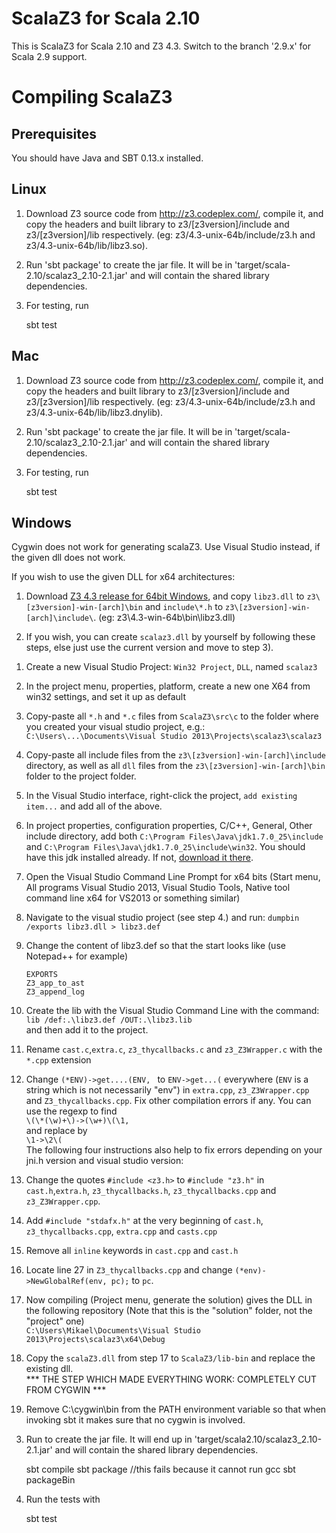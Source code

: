 ScalaZ3 for Scala 2.10
======================

This is ScalaZ3 for Scala 2.10 and Z3 4.3. Switch to the branch '2.9.x' for
Scala 2.9 support.

Compiling ScalaZ3
=================

Prerequisites
----------------------
You should have Java and SBT 0.13.x installed.

Linux
----------------------

1) Download Z3 source code from http://z3.codeplex.com/, compile it, and copy
the headers and built library to z3/[z3version]/include and z3/[z3version]/lib
respectively. (eg: z3/4.3-unix-64b/include/z3.h and
z3/4.3-unix-64b/lib/libz3.so).

2) Run 'sbt package' to create the jar file. It will be in
'target/scala-2.10/scalaz3\_2.10-2.1.jar' and will contain the shared library
dependencies.

3) For testing, run

    sbt test

Mac
----------------------

1) Download Z3 source code from http://z3.codeplex.com/, compile it, and copy
the headers and built library to z3/[z3version]/include and z3/[z3version]/lib
respectively. (eg: z3/4.3-unix-64b/include/z3.h and
z3/4.3-unix-64b/lib/libz3.dnylib).

2) Run 'sbt package' to create the jar file. It will be in
'target/scala-2.10/scalaz3\_2.10-2.1.jar' and will contain the shared library
dependencies.

3) For testing, run

    sbt test

Windows
----------------------

Cygwin does not work for generating scalaZ3. Use Visual Studio instead, if the given dll does not work.

If you wish to use the given DLL for x64 architectures:

1) Download [Z3 4.3 release for 64bit Windows](http://z3.codeplex.com/downloads/get/528578), and copy `libz3.dll` to `z3\[z3version]-win-[arch]\bin` and
`include\*.h` to `z3\[z3version]-win-[arch]\include\`. (eg: z3\4.3-win-64b\bin\libz3.dll)

2) If you wish, you can create `scalaz3.dll` by yourself by following these steps, else just use the current version and move to step 3).

1. Create a new Visual Studio Project: `Win32 Project`, `DLL`, named `scalaz3`
2. In the project menu, properties, platform, create a new one X64 from win32 settings, and set it up as default
3. Copy-paste all `*.h` and `*.c` files from `ScalaZ3\src\c` to the folder where you created your visual studio project, e.g.:
`C:\Users\...\Documents\Visual Studio 2013\Projects\scalaz3\scalaz3`
4. Copy-paste all include files from the `z3\[z3version]-win-[arch]\include` directory, as well as all `dll` files from the `z3\[z3version]-win-[arch]\bin` folder to the project folder.
5. In the Visual Studio interface, right-click the project, `add existing item...` and add all of the above.
6. In project properties, configuration properties, C/C++, General, Other include directory, add both `C:\Program Files\Java\jdk1.7.0_25\include` and `C:\Program Files\Java\jdk1.7.0_25\include\win32`. You should have this jdk installed already. If not, [download it there](http://www.oracle.com/technetwork/java/javase/downloads/jdk7-downloads-1880260.html).
7. Open the Visual Studio Command Line Prompt for x64 bits (Start menu, All programs Visual Studio 2013, Visual Studio Tools, Native tool command line x64 for VS2013 or something similar)
8. Navigate to the visual studio project (see step 4.) and run: `dumpbin /exports libz3.dll > libz3.def`
9. Change the content of libz3.def so that the start looks like (use Notepad++ for example)
   ```  
   EXPORTS  
   Z3_app_to_ast  
   Z3_append_log
   ```
10. Create the lib with the Visual Studio Command Line with the command:  
    ```lib /def:.\libz3.def /OUT:.\libz3.lib```  
    and then add it to the project.
11. Rename `cast.c`,`extra.c`, `z3_thycallbacks.c` and `z3_Z3Wrapper.c` with the `*.cpp` extension
12. Change `(*ENV)->get....(ENV, ` to `ENV->get...(` everywhere (`ENV` is a string which is not necessarily "env") in `extra.cpp`, `z3_Z3Wrapper.cpp` and `Z3_thycallbacks.cpp`.  Fix other compilation errors if any. 
    You can use the regexp to find  
    ```\(\*(\w)+\)->(\w+)\(\1, ```  
    and replace by  
    ```\1->\2\(```  
    The following four instructions also help to fix errors depending on your jni.h version and visual studio version:
13. Change the quotes `#include <z3.h>` to `#include "z3.h"` in `cast.h`,`extra.h`, `z3_thycallbacks.h`, `z3_thycallbacks.cpp` and `z3_Z3Wrapper.cpp`.
14. Add `#include "stdafx.h"` at the very beginning of `cast.h`, `z3_thycallbacks.cpp`, `extra.cpp` and `casts.cpp`
15. Remove all `inline` keywords in `cast.cpp` and `cast.h`
16. Locate line 27 in `Z3_thycallbacks.cpp` and change `(*env)->NewGlobalRef(env, pc);` to `pc`.
17. Now compiling (Project menu, generate the solution) gives the DLL in the following repository (Note that this is the "solution" folder, not the "project" one)  
    ```C:\Users\Mikael\Documents\Visual Studio 2013\Projects\scalaz3\x64\Debug```

18. Copy the `scalaZ3.dll` from step 17 to `ScalaZ3/lib-bin` and replace the existing dll.  
    *** THE STEP WHICH MADE EVERYTHING WORK: COMPLETELY CUT FROM CYGWIN ***
19. Remove  C:\cygwin\bin from the PATH environment variable so that when invoking sbt it makes sure that no cygwin is involved.

3) Run to create the jar file. It will end up in
'target/scala2.10/scalaz3\_2.10-2.1.jar' and will contain the shared library
dependencies.

    sbt compile
	sbt package  //this fails because it cannot run gcc
	sbt packageBin

4) Run the tests with

    sbt test
